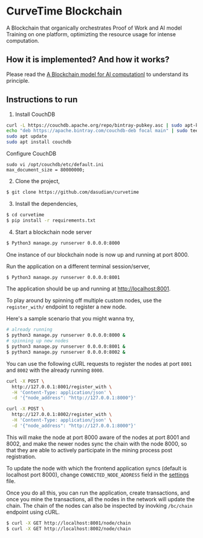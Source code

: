 # CurveTime Blockchain

A Blockchain that organically orchestrates Proof of Work and AI model Training on one platform, optimizting the resource usage for intense computation.

## How it is implemented? And how it works?
Please read the [A Blockchain model for AI computationl](https://www.dasudian.com/curvetime/paper/curvetime-paper.html) to understand its principle. 

## Instructions to run

1. Install CouchDB
```sh
curl -L https://couchdb.apache.org/repo/bintray-pubkey.asc | sudo apt-key add -
echo "deb https://apache.bintray.com/couchdb-deb focal main" | sudo tee -a /etc/apt/sources.list
sudo apt update
sudo apt install couchdb
```
Configure CouchDB
```
sudo vi /opt/couchdb/etc/default.ini
max_document_size = 80000000;
```

2. Clone the project,

```sh
$ git clone https://github.com/dasudian/curvetime
```

3. Install the dependencies,

```sh
$ cd curvetime
$ pip install -r requirements.txt
```

4. Start a blockchain node server

```sh
$ Python3 manage.py runserver 0.0.0.0:8000
```

One instance of our blockchain node is now up and running at port 8000.


Run the application on a different terminal session/server,

```sh
$ Python3 manage.py runserver 0.0.0.0:8001
```

The application should be up and running at [http://localhost:8001](http://localhost:8001).



To play around by spinning off multiple custom nodes, use the `register_with/` endpoint to register a new node. 

Here's a sample scenario that you might wanna try,

```sh
# already running
$ python3 manage.py runserver 0.0.0.0:8000 &
# spinning up new nodes
$ python3 manage.py runserver 0.0.0.0:8001 &
$ python3 manage.py runserver 0.0.0.0:8002 &
```

You can use the following cURL requests to register the nodes at port `8001` and `8002` with the already running `8000`.

```sh
curl -X POST \
  http://127.0.0.1:8001/register_with \
  -H 'Content-Type: application/json' \
  -d '{"node_address": "http://127.0.0.1:8000"}'
```

```sh
curl -X POST \
  http://127.0.0.1:8002/register_with \
  -H 'Content-Type: application/json' \
  -d '{"node_address": "http://127.0.0.1:8000"}'
```

This will make the node at port 8000 aware of the nodes at port 8001 and 8002, and make the newer nodes sync the chain with the node 8000, so that they are able to actively participate in the mining process post registration.

To update the node with which the frontend application syncs (default is localhost port 8000), change `CONNECTED_NODE_ADDRESS` field in the [settings](app/settings.py) file.

Once you do all this, you can run the application, create transactions, and once you mine the transactions, all the nodes in the network will update the chain. The chain of the nodes can also be inspected by inovking `/bc/chain` endpoint using cURL.

```sh
$ curl -X GET http://localhost:8001/node/chain
$ curl -X GET http://localhost:8002/node/chain
